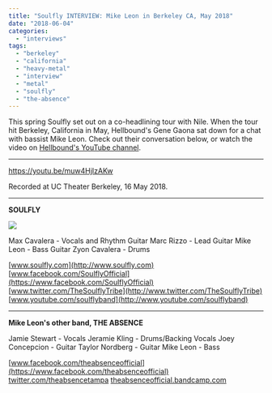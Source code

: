 ```yaml
---
title: "Soulfly INTERVIEW: Mike Leon in Berkeley CA, May 2018"
date: "2018-06-04"
categories: 
  - "interviews"
tags: 
  - "berkeley"
  - "california"
  - "heavy-metal"
  - "interview"
  - "metal"
  - "soulfly"
  - "the-absence"
---
```


This spring Soulfly set out on a co-headlining tour with Nile. When the tour hit Berkeley, California in May, Hellbound's Gene Gaona sat down for a chat with bassist Mike Leon. Check out their conversation below, or watch the video on [Hellbound's YouTube channel](https://youtu.be/yRcwB3i992o).

* * *

https://youtu.be/muw4HjIzAKw

Recorded at UC Theater Berkeley, 16 May 2018.

* * *

**SOULFLY**

![](https://www.hellbound.ca/wp-content/uploads/2018/06/Soulfly-band.jpeg)

Max Cavalera - Vocals and Rhythm Guitar Marc Rizzo - Lead Guitar Mike Leon - Bass Guitar Zyon Cavalera - Drums

[www.soulfly.com](http://www.soulfly.com) [www.facebook.com/SoulflyOfficial](https://www.facebook.com/SoulflyOfficial) [www.twitter.com/TheSoulflyTribe](http://www.twitter.com/TheSoulflyTribe) [www.youtube.com/soulflyband](http://www.youtube.com/soulflyband)

* * *

**Mike Leon's other band, THE ABSENCE**

Jamie Stewart - Vocals Jeramie Kling - Drums/Backing Vocals Joey Concepcion - Guitar Taylor Nordberg - Guitar Mike Leon - Bass

[www.facebook.com/theabsenceofficial](https://www.facebook.com/theabsenceofficial) [twitter.com/theabsencetampa](https://twitter.com/theabsencetampa) [theabsenceofficial.bandcamp.com](https://theabsenceofficial.bandcamp.com)
